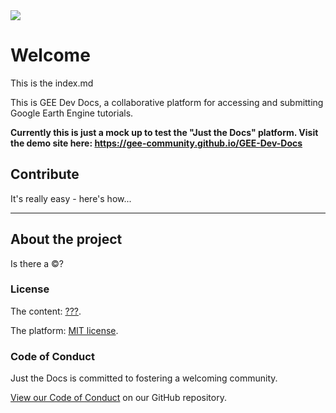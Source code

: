 <img src='https://gee-community.github.io/GEE-Dev-Docs/assets/img/gee-dev-docs-logo.svg'>

# Welcome

This is the index.md

This is GEE Dev Docs, a collaborative platform for accessing and submitting Google Earth Engine tutorials.

**Currently this is just a mock up to test the "Just the Docs" platform. Visit the demo site here: https://gee-community.github.io/GEE-Dev-Docs**

## Contribute

It's really easy - here's how...

---

## About the project

Is there a &copy;?

### License

The content: [???](LICENSE.md).

The platform: [MIT license](LICENSE.txt).


### Code of Conduct

Just the Docs is committed to fostering a welcoming community.

[View our Code of Conduct](CODE_OF_CONDUCT.md) on our GitHub repository.
